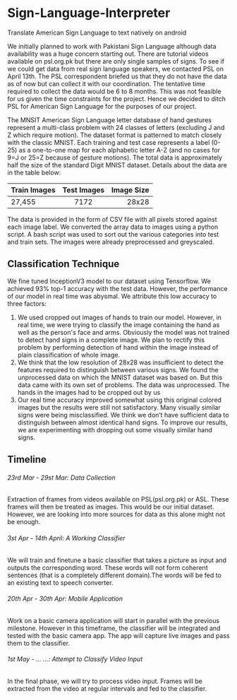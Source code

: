 # Sign-Language-Interpreter
Translate American Sign Language to text natively on android

We initially planned to work with Pakistani Sign Language although data availability was a huge
concern starting out. There are tutorial videos available on psl.org.pk but there are only single
samples of signs. To see if we could get data from real sign language speakers, we contacted
PSL on April 13th. The PSL correspondent briefed us that they do not have the data as of now
but can collect it with our coordination. The tentative time required to collect the data would be 6
to 8 months. This was not feasible for us given the time constraints for the project. Hence we
decided to ditch PSL for American Sign Language for the purposes of our project.

The MNSIT American Sign Language letter database of hand gestures represent a multi-class
problem with 24 classes of letters (excluding J and Z which require motion). The dataset format
is patterned to match closely with the classic MNIST. Each training and test case represents a
label (0-25) as a one-to-one map for each alphabetic letter A-Z (and no cases for 9=J or 25=Z
because of gesture motions). The total data is approximately half the size of the standard Digit
MNIST dataset. Details about the data are in the table below:

| Train Images | Test Images | Image Size |
| -------------|:-----------:| ----------:|
| 27,455       | 7172        | 28x28      |

The data is provided in the form of CSV file with all pixels stored against each image label. We
converted the array data to images using a python script. A bash script was used to sort out the
various categories into test and train sets. The images were already preprocessed and greyscaled.

## Classification Technique

We fine tuned InceptionV3 model to our dataset using Tensorflow. We achieved 93% top-1
accuracy with the test data. However, the performance of our model in real time was abysmal.
We attribute this low accuracy to three factors:
1. We used cropped out images of hands to train our model. However, in real time, we
were trying to classify the image containing the hand as well as the person's face and
arms. Obviously the model was not trained to detect hand signs in a complete image.
We plan to rectify this problem by performing detection of hand within the image instead
of plain classification of whole image.
2. We think that the low resolution of 28x28 was insufficient to detect the features required
to distinguish between various signs. We found the unprocessed data on which the
MNIST dataset was based on. But this data came with its own set of problems. The data
was unprocessed. The hands in the images had to be cropped out by us
3. Our real time accuracy improved somewhat using this original colored images but the
results were still not satisfactory. Many visually similar signs were being misclassified.
We think we don’t have sufficient data to distinguish between almost identical hand 
signs. To improve our results, we are experimenting with dropping out some visually
similar hand signs.

## Timeline

###### 23rd Mar - 29st Mar: Data Collection
Extraction of frames from videos available on PSL(psl.org.pk) or ASL.
These frames will then be treated as images. This would be our
initial dataset. However, we are looking into more sources for data
as this alone might not be enough.

###### 3st Apr - 14th April: A Working Classifier
We will train and finetune a basic classifier that takes a picture as
input and outputs the corresponding word. These words will not form
coherent sentences (that is a completely different domain).The words will
be fed to an existing text to speech converter.

###### 20th Apr - 30th Apr: Mobile Application
Work on a basic camera application will start in parallel with the
previous milestone. However in this timeframe, the classifier will be
integrated and tested with the basic camera app. The app will capture
live images and pass them to the classifier.

###### 1st May - ... ...: Attempt to Classify Video Input
In the final phase, we will try to process video input. Frames will be
extracted from the video at regular intervals and fed to the classifier. _<Milestone delayed due to ESEs>_
